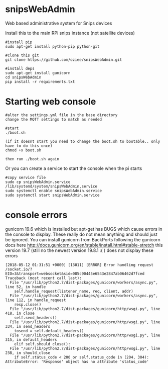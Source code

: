 # snipsWebAdmin
Web based administrative system for Snips devices

Install this to the main RPi snips instance (not satellite devices)

    #install pip
    sudo apt-get install python-pip python-git
    
    #clone this git
    git clone https://github.com/oziee/snipsWebAdmin.git
    
    #install deps
    sudo apt-get install gunicorn
    cd snipsWebAdmin
    pip install -r requirements.txt
    
# Starting web console


    #alter the settings.yml file in the base directory
    change the MQTT settings to match as needed
    
    #start
    ./boot.sh
    
    (if it doesnt start you need to change the boot.sh to bootable.. only have to do this once)
    chmod +x boot.sh
    
    then run ./boot.sh again
    
Or you can create a service to start the console when the pi starts

    #copy service file
    sudo cp snipsWebAdmin.service /lib/systemd/system/snipsWebAdmin.service
    sudo systemctl enable snipsWebAdmin.service
    sudo systemctl start snipsWebAdmin.service

# console errors
gunicorn 19.6 which is installed but apt-get has BUGS which cause errors in the console to display. These really do not mean anything and should just be ignored.
You can install gunicorn from BackPorts following the gunicorn docs here http://docs.gunicorn.org/en/stable/install.html#stable-stretch
this version 19.7 (still no the newest version 19.8.1 :( ) does not display these errors
    
```
[2018-05-12 01:31:51 +0000] [13011] [ERROR] Error handling request /socket.io/?EIO=3&transport=websocket&sid=085c90445e6543e2847ab06462d7fced
Traceback (most recent call last):
  File "/usr/lib/python2.7/dist-packages/gunicorn/workers/async.py", line 52, in handle
    self.handle_request(listener_name, req, client, addr)
  File "/usr/lib/python2.7/dist-packages/gunicorn/workers/async.py", line 112, in handle_request
    resp.close()
  File "/usr/lib/python2.7/dist-packages/gunicorn/http/wsgi.py", line 418, in close
    self.send_headers()
  File "/usr/lib/python2.7/dist-packages/gunicorn/http/wsgi.py", line 334, in send_headers
    tosend = self.default_headers()
  File "/usr/lib/python2.7/dist-packages/gunicorn/http/wsgi.py", line 315, in default_headers
    elif self.should_close():
  File "/usr/lib/python2.7/dist-packages/gunicorn/http/wsgi.py", line 238, in should_close
    if self.status_code < 200 or self.status_code in (204, 304):
AttributeError: 'Response' object has no attribute 'status_code'
```


